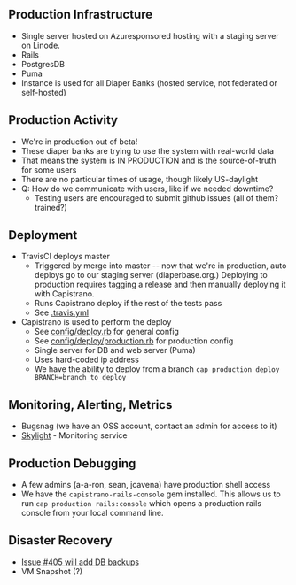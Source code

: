 ## Production Infrastructure

* Single server hosted on Azuresponsored hosting with a staging server on Linode.
* Rails
* PostgresDB
* Puma
* Instance is used for all Diaper Banks (hosted service, not federated or self-hosted)

## Production Activity

* We're in production out of beta!
* These diaper banks are trying to use the system with real-world data
* That means the system is IN PRODUCTION and is the source-of-truth for some users
* There are no particular times of usage, though likely US-daylight
* Q: How do we communicate with users, like if we needed downtime?
  * Testing users are encouraged to submit github issues (all of them? trained?)

## Deployment

* TravisCI deploys master
  * Triggered by merge into master -- now that we're in production, auto deploys go to our staging server (diaperbase.org.) Deploying to production requires tagging a release and then manually deploying it with Capistrano.
  * Runs Capistrano deploy if the rest of the tests pass
  * See [.travis.yml](https://github.com/rubyforgood/diaper/blob/master/.travis.yml)
* Capistrano is used to perform the deploy
  * See [config/deploy.rb](https://github.com/rubyforgood/diaper/blob/master/config/deploy.rb) for general config
  * See [config/deploy/production.rb](https://github.com/rubyforgood/diaper/blob/master/config/deploy/production.rb) for production config
  * Single server for DB and web server (Puma)
  * Uses hard-coded ip address
  * We have the ability to deploy from a branch `cap production deploy BRANCH=branch_to_deploy`

## Monitoring, Alerting, Metrics

* Bugsnag (we have an OSS account, contact an admin for access to it)
* [Skylight](https://oss.skylight.io/app/applications/LrXHcxDK7Be9/recent/6h/endpoints) - Monitoring service

## Production Debugging

* A few admins (a-a-ron, sean, jcavena) have production shell access
* We have the `capistrano-rails-console` gem installed. This allows us to run `cap production rails:console` which opens a production rails console from your local command line.

## Disaster Recovery

* [Issue #405 will add DB backups](https://github.com/rubyforgood/diaper/issues/405)
* VM Snapshot (?)
